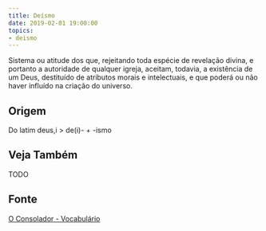 ```yaml
---
title: Deísmo
date: 2019-02-01 19:00:00
topics:
- deismo
---
```


Sistema ou atitude dos que, rejeitando toda espécie de revelação divina, e
portanto a autoridade de qualquer igreja, aceitam, todavia, a existência de um
Deus, destituído de atributos morais e intelectuais, e que poderá ou não haver
influído na criação do universo.

## Origem
Do latim deus,i > de(i)- + -ismo

## Veja Também
TODO

## Fonte
[O Consolador - Vocabulário](http://www.oconsolador.com.br/linkfixo/vocabulario/principal.html)


